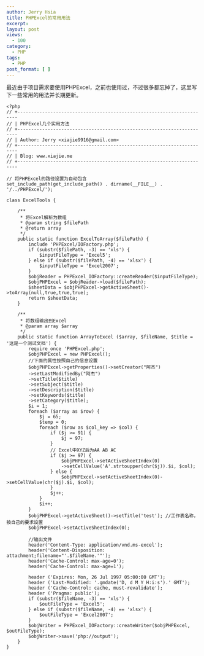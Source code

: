 ```yaml
---
author: Jerry Hsia
title: PHPExcel的常用用法
excerpt:
layout: post
views:
  - 100
category:
  - PHP
tags:
  - PHP
post_format: [ ]
---
```

最近由于项目需求要使用PHPExcel，之前也使用过，不过很多都忘掉了，这里写下一些常用的用法并长期更新。

    <?php
    // +----------------------------------------------------------------------
    // | PHPExcel几个实用方法
    // +----------------------------------------------------------------------
    // | Author: Jerry <xiajie9916@gmail.com>
    // +----------------------------------------------------------------------
    // | Blog: www.xiajie.me
    // +----------------------------------------------------------------------
    
    // 将PHPExcel的路径设置为自动包含
    set_include_path(get_include_path() . dirname(__FILE__) . '/../PHPExcel/');
    
    class ExcelTools {
    
        /**
         * 将Excel解析为数组
         * @param string $filePath
         * @return array
         */
        public static function ExcelToArray($filePath) {
            include 'PHPExcel/IOFactory.php';
            if (substr($filePath, -3) == 'xls') {
                $inputFileType = 'Excel5';
            } else if (substr($filePath, -4) == 'xlsx') {
                $inputFileType = 'Excel2007';
            }
            $objReader = PHPExcel_IOFactory::createReader($inputFileType);
            $objPHPExcel = $objReader->load($filePath);
            $sheetData = $objPHPExcel->getActiveSheet()->toArray(null,true,true,true);
            return $sheetData;
        }
    
        /**
         * 将数组输出到Excel
         * @param array $array
         */
        public static function ArrayToExcel ($array, $fileName, $title = '这是一个测试文档') {
            require_once 'PHPExcel.php';
            $objPHPExcel = new PHPExcel();
            //下面的属性按照自己的信息设置
            $objPHPExcel->getProperties()->setCreator("阿杰")
            ->setLastModifiedBy("阿杰")
            ->setTitle($title)
            ->setSubject($title)
            ->setDescription($title)
            ->setKeywords($title)
            ->setCategory($title);
            $i = 1;
            foreach ($array as $row) {
                $j = 65;
                $temp = 0;
                foreach ($row as $col_key => $col) {
                    if ($j >= 91) {
                        $j = 97;
                    }
                    // Excel中XYZ后为AA AB AC
                    if ($j >= 97) {
                        $objPHPExcel->setActiveSheetIndex(0)
                        ->setCellValue('A'.strtoupper(chr($j)).$i, $col);
                    } else {
                        $objPHPExcel->setActiveSheetIndex(0)->setCellValue(chr($j).$i, $col);
                    }
                    $j++;
                }
                $i++;
            }
            $objPHPExcel->getActiveSheet()->setTitle('test'); //工作表名称，按自己的要求设置
            $objPHPExcel->setActiveSheetIndex(0);
    
            //输出文件
            header('Content-Type: application/vnd.ms-excel');
            header('Content-Disposition: attachment;filename="'.$fileName.'"');
            header('Cache-Control: max-age=0');
            header('Cache-Control: max-age=1');
    
            header ('Expires: Mon, 26 Jul 1997 05:00:00 GMT');
            header ('Last-Modified: '.gmdate('D, d M Y H:i:s').' GMT');
            header ('Cache-Control: cache, must-revalidate');
            header ('Pragma: public');
            if (substr($fileName, -3) == 'xls') {
                $outFileType = 'Excel5';
            } else if (substr($fileName, -4) == 'xlsx') {
                $outFileType = 'Excel2007';
            }
            $objWriter = PHPExcel_IOFactory::createWriter($objPHPExcel, $outFileType);
            $objWriter->save('php://output');
        }
    }

 
